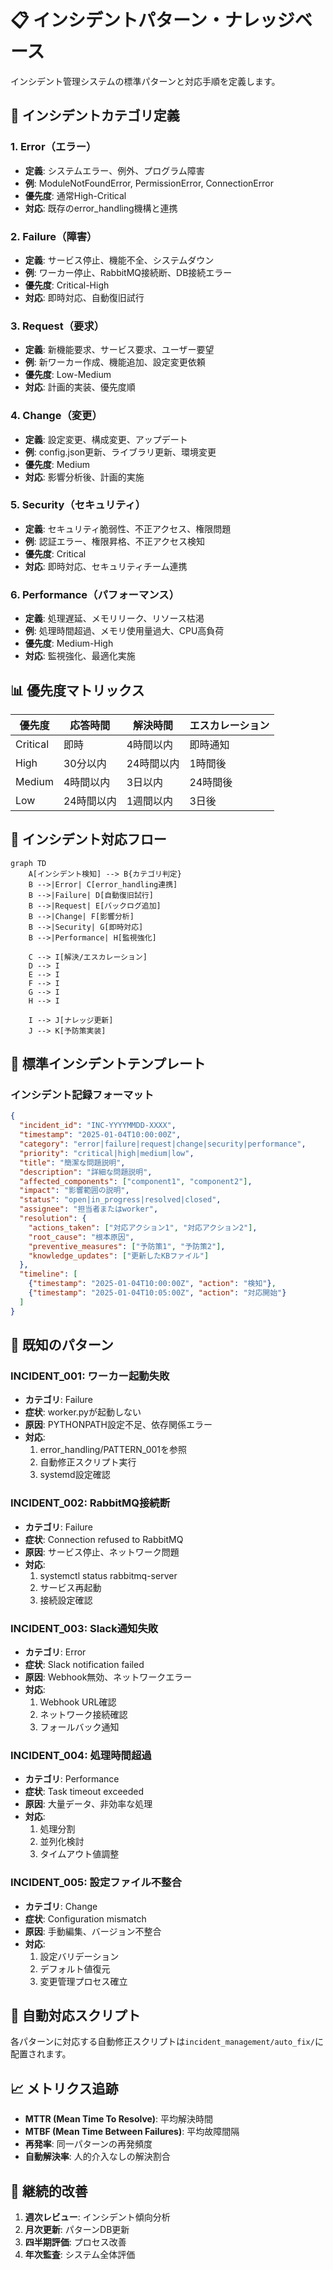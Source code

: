 # 📋 インシデントパターン・ナレッジベース

インシデント管理システムの標準パターンと対応手順を定義します。

## 🎯 インシデントカテゴリ定義

### 1. Error（エラー）
- **定義**: システムエラー、例外、プログラム障害
- **例**: ModuleNotFoundError, PermissionError, ConnectionError
- **優先度**: 通常High-Critical
- **対応**: 既存のerror_handling機構と連携

### 2. Failure（障害）
- **定義**: サービス停止、機能不全、システムダウン
- **例**: ワーカー停止、RabbitMQ接続断、DB接続エラー
- **優先度**: Critical-High
- **対応**: 即時対応、自動復旧試行

### 3. Request（要求）
- **定義**: 新機能要求、サービス要求、ユーザー要望
- **例**: 新ワーカー作成、機能追加、設定変更依頼
- **優先度**: Low-Medium
- **対応**: 計画的実装、優先度順

### 4. Change（変更）
- **定義**: 設定変更、構成変更、アップデート
- **例**: config.json更新、ライブラリ更新、環境変更
- **優先度**: Medium
- **対応**: 影響分析後、計画的実施

### 5. Security（セキュリティ）
- **定義**: セキュリティ脆弱性、不正アクセス、権限問題
- **例**: 認証エラー、権限昇格、不正アクセス検知
- **優先度**: Critical
- **対応**: 即時対応、セキュリティチーム連携

### 6. Performance（パフォーマンス）
- **定義**: 処理遅延、メモリリーク、リソース枯渇
- **例**: 処理時間超過、メモリ使用量過大、CPU高負荷
- **優先度**: Medium-High
- **対応**: 監視強化、最適化実施

## 📊 優先度マトリックス

| 優先度 | 応答時間 | 解決時間 | エスカレーション |
|--------|----------|----------|------------------|
| Critical | 即時 | 4時間以内 | 即時通知 |
| High | 30分以内 | 24時間以内 | 1時間後 |
| Medium | 4時間以内 | 3日以内 | 24時間後 |
| Low | 24時間以内 | 1週間以内 | 3日後 |

## 🔄 インシデント対応フロー

```mermaid
graph TD
    A[インシデント検知] --> B{カテゴリ判定}
    B -->|Error| C[error_handling連携]
    B -->|Failure| D[自動復旧試行]
    B -->|Request| E[バックログ追加]
    B -->|Change| F[影響分析]
    B -->|Security| G[即時対応]
    B -->|Performance| H[監視強化]
    
    C --> I[解決/エスカレーション]
    D --> I
    E --> I
    F --> I
    G --> I
    H --> I
    
    I --> J[ナレッジ更新]
    J --> K[予防策実装]
```

## 📝 標準インシデントテンプレート

### インシデント記録フォーマット
```json
{
  "incident_id": "INC-YYYYMMDD-XXXX",
  "timestamp": "2025-01-04T10:00:00Z",
  "category": "error|failure|request|change|security|performance",
  "priority": "critical|high|medium|low",
  "title": "簡潔な問題説明",
  "description": "詳細な問題説明",
  "affected_components": ["component1", "component2"],
  "impact": "影響範囲の説明",
  "status": "open|in_progress|resolved|closed",
  "assignee": "担当者またはworker",
  "resolution": {
    "actions_taken": ["対応アクション1", "対応アクション2"],
    "root_cause": "根本原因",
    "preventive_measures": ["予防策1", "予防策2"],
    "knowledge_updates": ["更新したKBファイル"]
  },
  "timeline": [
    {"timestamp": "2025-01-04T10:00:00Z", "action": "検知"},
    {"timestamp": "2025-01-04T10:05:00Z", "action": "対応開始"}
  ]
}
```

## 🚨 既知のパターン

### INCIDENT_001: ワーカー起動失敗
- **カテゴリ**: Failure
- **症状**: worker.pyが起動しない
- **原因**: PYTHONPATH設定不足、依存関係エラー
- **対応**: 
  1. error_handling/PATTERN_001を参照
  2. 自動修正スクリプト実行
  3. systemd設定確認

### INCIDENT_002: RabbitMQ接続断
- **カテゴリ**: Failure
- **症状**: Connection refused to RabbitMQ
- **原因**: サービス停止、ネットワーク問題
- **対応**:
  1. systemctl status rabbitmq-server
  2. サービス再起動
  3. 接続設定確認

### INCIDENT_003: Slack通知失敗
- **カテゴリ**: Error
- **症状**: Slack notification failed
- **原因**: Webhook無効、ネットワークエラー
- **対応**:
  1. Webhook URL確認
  2. ネットワーク接続確認
  3. フォールバック通知

### INCIDENT_004: 処理時間超過
- **カテゴリ**: Performance
- **症状**: Task timeout exceeded
- **原因**: 大量データ、非効率な処理
- **対応**:
  1. 処理分割
  2. 並列化検討
  3. タイムアウト値調整

### INCIDENT_005: 設定ファイル不整合
- **カテゴリ**: Change
- **症状**: Configuration mismatch
- **原因**: 手動編集、バージョン不整合
- **対応**:
  1. 設定バリデーション
  2. デフォルト値復元
  3. 変更管理プロセス確立

## 🔧 自動対応スクリプト

各パターンに対応する自動修正スクリプトは`incident_management/auto_fix/`に配置されます。

## 📈 メトリクス追跡

- **MTTR (Mean Time To Resolve)**: 平均解決時間
- **MTBF (Mean Time Between Failures)**: 平均故障間隔
- **再発率**: 同一パターンの再発頻度
- **自動解決率**: 人的介入なしの解決割合

## 🔄 継続的改善

1. **週次レビュー**: インシデント傾向分析
2. **月次更新**: パターンDB更新
3. **四半期評価**: プロセス改善
4. **年次監査**: システム全体評価
